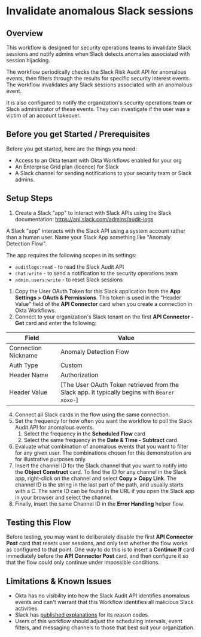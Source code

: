 # Invalidate anomalous Slack sessions

## Overview

This workflow is designed for security operations teams to invalidate Slack sessions and notify admins when Slack detects anomalies associated with session hijacking.

The workflow periodically checks the Slack Risk Audit API for anomalous events, then filters through the results for specific security interest events. The workflow invalidates any Slack sessions associated with an anomalous event.

It is also configured to notify the organization's security operations team or Slack administrator of these events. They can investigate if the user was a victim of an account takeover.  

## Before you get Started / Prerequisites

Before you get started, here are the things you need:

- Access to an Okta tenant with Okta Workflows enabled for your org
- An Enterprise Grid plan (licence) for Slack
- A Slack channel for sending notifications to your security team or Slack admins.

## Setup Steps

1. Create a Slack "app" to interact with Slack APIs using the Slack documentation: <https://api.slack.com/admins/audit-logs>

A Slack "app" interacts with the Slack API using a system account rather than a human user. Name your Slack App something like "Anomaly Detection Flow".

The app requires the following scopes in its settings:

- `auditlogs:read` - to read the Slack Audit API
- `chat:write` - to send a notification to the security operations team
- `admin.users:write` - to reset Slack sessions

1. Copy the User OAuth Token for this Slack application from the **App Settings > OAuth & Permissions**. This token is used in the "Header Value" field of the **API Connector** card when you create a connection in Okta Workflows.
2. Connect to your organization's Slack tenant on the first **API Connector - Get** card and enter the following:

| Field | Value |
| ------| ----- |
| Connection Nickname | Anomaly Detection Flow |
| Auth Type | Custom|
| Header Name | Authorization|
| Header Value | [The User OAuth Token retrieved from the Slack app. It typically begins with `Bearer xoxo-`] |

4. Connect all Slack cards in the flow using the same connection.
5. Set the frequency for how often you want the workflow to poll the Slack Audit API for anomalous events.
    1. Select the frequency in the **Scheduled Flow** card
    2. Select the same frequency in the **Date & Time - Subtract** card.
6. Evaluate what combination of anomalous events that you want to filter for any given user. The combinations chosen for this demonstration are for illustrative purposes only.
7. Insert the channel ID for the Slack channel that you want to notify into the **Object Construct** card. To find the ID for any channel in the Slack app, right-click on the channel and select **Copy > Copy Link**. The channel ID is the string in the last part of the path, and usually starts with a C. The same ID can be found in the URL if you open the Slack app in your browser and select the channel.
8. Finally, insert the same Channel ID in the **Error Handling** helper flow.

## Testing this Flow

Before testing, you may want to deliberately disable the first **API Connector Post** card that resets user sessions, and only test whether the flow works as configured to that point. One way to do this is to insert a **Continue If** card immediately before the **API Connector Post** card, and then configure it so that the flow could only continue under impossible conditions.

## Limitations & Known Issues

- Okta has no visibility into how the Slack Audit API identifies anomalous events and can't warrant that this Workflow identifies all malicious Slack activities.
- Slack has [published explanations](https://api.slack.com/admins/audit-logs-anomaly) for its reason codes.
- Users of this workflow should adjust the scheduling intervals, event filters, and messaging channels to those that best suit your organization.
